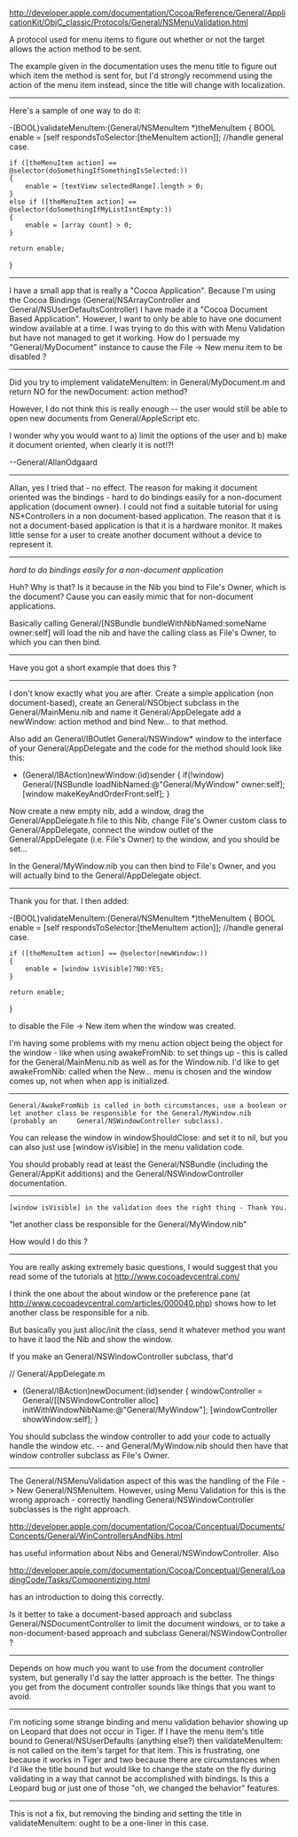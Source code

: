 http://developer.apple.com/documentation/Cocoa/Reference/General/ApplicationKit/ObjC_classic/Protocols/General/NSMenuValidation.html

A protocol used for menu items to figure out whether or not the target allows the action method to be sent.

The example given in the documentation uses the menu title to figure out which item the method is sent for, but I'd strongly recommend using the action of the menu item instead, since the title will change with localization.

----

Here's a sample of one way to do it:

    

-(BOOL)validateMenuItem:(General/NSMenuItem *)theMenuItem
{
    BOOL enable = [self respondsToSelector:[theMenuItem action]]; //handle general case.

    if ([theMenuItem action] == @selector(doSomethingIfSomethingIsSelected:))
    {
        enable = [textView selectedRange].length > 0;
    }
    else if ([theMenuItem action] == @selector(doSomethingIfMyListIsntEmpty:))
    {
        enable = [array count] > 0;
    }
    
    return enable;
}



----

I have a small app that is really a "Cocoa Application". Because I'm using the Cocoa Bindings (General/NSArrayController and General/NSUserDefaultsController) I have made it a "Cocoa Document Based Application". However, I want to only be able to have one document window available at a time. I was trying to do this with with Menu Validation but have not managed to get it working. How do I persuade my "General/MyDocument" instance to cause the File -> New menu item to be disabled ?

----

Did you try to implement     validateMenuItem: in General/MyDocument.m and return     NO for the     newDocument: action method?

However, I do not think this is really enough -- the user would still be able to open new documents from General/AppleScript etc.

I wonder why you would want to a) limit the options of the user and b) make it document oriented, when clearly it is not!?!

--General/AllanOdgaard

----

Allan, yes I tried that - no effect. The reason for making it document oriented was the bindings - hard to do bindings easily for a non-document application (document owner). 
I could not find a suitable tutorial for using NS*Controllers in a non document-based application.
The reason  that it is not a document-based application is that it is a hardware monitor. It makes little sense for a user to create another document without a device to represent it.

----

*hard to do bindings easily for a non-document application*

Huh? Why is that? Is it because in the Nib you bind to File's Owner, which is the document? Cause you can easily mimic that for non-document applications.

Basically calling     General/[NSBundle bundleWithNibNamed:someName owner:self] will load the nib and have the calling class as File's Owner, to which you can then bind.

----

Have you got a short example that does this ? 

----

I don't know exactly what you are after. Create a simple application (non document-based), create an General/NSObject subclass in the General/MainMenu.nib and name it General/AppDelegate add a newWindow: action method and bind New... to that method.

Also add an     General/IBOutlet General/NSWindow* window to the interface of your General/AppDelegate and the code for the method should look like this:
    
- (General/IBAction)newWindow:(id)sender
{
   if(!window)
      General/[NSBundle loadNibNamed:@"General/MyWindow" owner:self];
   [window makeKeyAndOrderFront:self];
}


Now create a new empty nib, add a window, drag the General/AppDelegate.h file to this Nib, change File's Owner custom class to General/AppDelegate, connect the window outlet of the General/AppDelegate (i.e. File's Owner) to the window, and you should be set...

In the General/MyWindow.nib you can then bind to File's Owner, and you will actually bind to the General/AppDelegate object.

----

Thank you for that. I then added:

    

-(BOOL)validateMenuItem:(General/NSMenuItem *)theMenuItem
{
    BOOL enable = [self respondsToSelector:[theMenuItem action]]; //handle general case.

    if ([theMenuItem action] == @selector(newWindow:))
    {
        enable = [window isVisible]?NO:YES;
    }
    
    return enable;
}



to disable the File -> New item when the window was created.

I'm having some problems with my menu action object being the object for the window - like when using     awakeFromNib: to set things up - this is called for the General/MainMenu.nib as well as for the Window.nib. I'd like to get     awakeFromNib: called when the New... menu is chosen and the window comes up, not when when app is initialized.

----

    General/AwakeFromNib is called in both circumstances, use a boolean or let another class be responsible for the General/MyWindow.nib (probably an     General/NSWindowController subclass).

You can release the window in     windowShouldClose: and set it to     nil, but you can also just use     [window isVisible] in the menu validation code.

You should probably read at least the General/NSBundle (including the General/AppKit additions) and the General/NSWindowController documentation.

----

    [window isVisible] in the validation does the right thing - Thank You.

"let another class be responsible for the General/MyWindow.nib"

How would I do this ?

----

You are really asking extremely basic questions, I would suggest that you read some of the tutorials at http://www.cocoadevcentral.com/

I think the one about the about window or the preference pane (at http://www.cocoadevcentral.com/articles/000040.php) shows how to let another class be responsible for a nib.

But basically you just alloc/init the class, send it whatever method you want to have it laod the Nib and show the window.

If you make an General/NSWindowController subclass, that'd
    
// General/AppDelegate.m
- (General/IBAction)newDocument:(id)sender
{
   windowController = General/[[NSWindowController alloc] initWithWindowNibName:@"General/MyWindow"];
   [windowController showWindow:self];
}


You should subclass the window controller to add your code to actually handle the window etc. -- and General/MyWindow.nib should then have that window controller subclass as File's Owner.

----

The General/NSMenuValidation aspect of this was the handling of the File -> New General/NSMenuItem. However, using Menu Validation for this is the wrong approach - correctly handling General/NSWindowController subclasses is the right approach.

http://developer.apple.com/documentation/Cocoa/Conceptual/Documents/Concepts/General/WinControllersAndNibs.html

has useful information about Nibs and General/NSWindowController. Also

http://developer.apple.com/documentation/Cocoa/Conceptual/General/LoadingCode/Tasks/Componentizing.html

has an introduction to doing this correctly.

Is it better to take a document-based approach and subclass General/NSDocumentController to limit the document windows, or to take a non-document-based approach and subclass General/NSWindowController ?

----

Depends on how much you want to use from the document controller system, but generally I'd say the latter approach is the better. The things you get from the document controller sounds like things that you want to avoid.

----

I'm noticing some strange binding and menu validation behavior showing up on Leopard that does not occur in Tiger. If I have the menu item's title bound to General/NSUserDefaults (anything else?) then validateMenuItem: is not called on the item's target for that item. This is frustrating, one because it works in Tiger and two because there are circumstances when I'd like the title bound but would like to change the state on the fly during validating in a way that cannot be accomplished with bindings. Is this a Leopard bug or just one of those "oh, we changed the behavior" features.

----
This is not a fix, but removing the binding and setting the title in     validateMenuItem: ought to be a one-liner in this case.